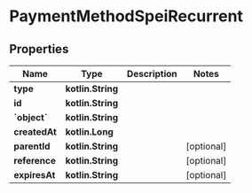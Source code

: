 
# PaymentMethodSpeiRecurrent

## Properties
Name | Type | Description | Notes
------------ | ------------- | ------------- | -------------
**type** | **kotlin.String** |  | 
**id** | **kotlin.String** |  | 
**&#x60;object&#x60;** | **kotlin.String** |  | 
**createdAt** | **kotlin.Long** |  | 
**parentId** | **kotlin.String** |  |  [optional]
**reference** | **kotlin.String** |  |  [optional]
**expiresAt** | **kotlin.String** |  |  [optional]




